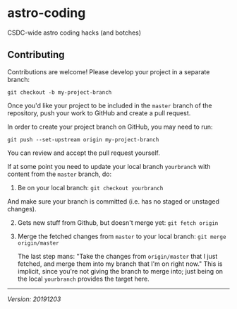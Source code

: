# astro-coding
CSDC-wide astro coding hacks (and botches)

## Contributing

Contributions are welcome! Please develop your project in a separate
branch:

```
git checkout -b my-project-branch
```

Once you'd like your project to be included in the `master` branch of
the repository, push your work to GitHub and create a pull request.

In order to create your project branch on GitHub, you may need to run:

```
git push --set-upstream origin my-project-branch
```

You can review and accept the pull request yourself.


If at some point you need to update your local branch `yourbranch` with content from the `master` branch, do:

1. Be on your local branch: `git checkout yourbranch`

  And make sure your branch is committed (i.e. has no staged or unstaged changes).

2. Gets new stuff from Github, but doesn't merge yet: `git fetch origin`

3. Merge the fetched changes from `master` to your local branch: ```git merge origin/master```

   The last step mans: "Take the changes from `origin/master` that I just
   fetched, and merge them into my branch that I'm on right now." This
   is implicit, since you're not giving the branch to merge into; just
   being on the local `yourbranch` provides the target here.

---
_Version: 20191203_

